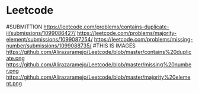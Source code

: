 # Leetcode
#SUBMITTION
https://leetcode.com/problems/contains-duplicate-ii/submissions/1099086427/
https://leetcode.com/problems/majority-element/submissions/1099087254/
https://leetcode.com/problems/missing-number/submissions/1099088735/
#THIS IS IMAGES
https://github.com/Alirazaramejo/Leetcode/blob/master/contains%20duplicate.png
https://github.com/Alirazaramejo/Leetcode/blob/master/missing%20number.png
https://github.com/Alirazaramejo/Leetcode/blob/master/majority%20element.png

